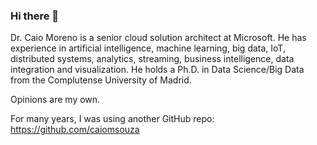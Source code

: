 ### Hi there 👋

Dr. Caio Moreno is a senior cloud solution architect at Microsoft. He has experience in artificial intelligence, machine learning, big data, IoT, distributed systems, analytics, streaming, business intelligence, data integration and visualization. He holds a Ph.D. in Data Science/Big Data from the Complutense University of Madrid.


Opinions are my own.

For many years, I was using another GitHub repo:
https://github.com/caiomsouza

<!--
**drcaiomoreno/drcaiomoreno** is a ✨ _special_ ✨ repository because its `README.md` (this file) appears on your GitHub profile.

Here are some ideas to get you started:

- 🔭 I’m currently working on ...
- 🌱 I’m currently learning ...
- 👯 I’m looking to collaborate on ...
- 🤔 I’m looking for help with ...
- 💬 Ask me about ...
- 📫 How to reach me: ...
- 😄 Pronouns: ...
- ⚡ Fun fact: ...
-->
